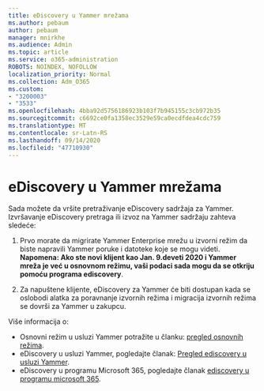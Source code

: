 ```yaml
---
title: eDiscovery u Yammer mrežama
ms.author: pebaum
author: pebaum
manager: mnirkhe
ms.audience: Admin
ms.topic: article
ms.service: o365-administration
ROBOTS: NOINDEX, NOFOLLOW
localization_priority: Normal
ms.collection: Adm_O365
ms.custom:
- "3200003"
- "3533"
ms.openlocfilehash: 4bba92d5756186923b103f7b945155c3cb972b35
ms.sourcegitcommit: c6692ce0fa1358ec3529e59ca0ecdfdea4cdc759
ms.translationtype: MT
ms.contentlocale: sr-Latn-RS
ms.lasthandoff: 09/14/2020
ms.locfileid: "47710930"
---
```

# <a name="ediscovery-in-yammer-networks"></a>eDiscovery u Yammer mrežama

Sada možete da vršite pretraživanje eDiscovery sadržaja za Yammer.  Izvršavanje eDiscovery pretraga ili izvoz na Yammer sadržaju zahteva sledeće:

1. Prvo morate da migrirate Yammer Enterprise mrežu u izvorni režim da biste napravili Yammer poruke i datoteke koje se mogu videti. **Napomena: Ako ste novi klijent kao Jan. 9.deveti 2020 i Yammer mreža je već u osnovnom režimu, vaši podaci sada mogu da se otkriju pomoću programa ediscovery**.

2. Za napuštene klijente, eDiscovery za Yammer će biti dostupan kada se oslobodi alatka za poravnanje izvornih režima i migracija izvornih režima se dovrši za Yammer u zakupcu.

Više informacija o:

- Osnovni režim u usluzi Yammer potražite u članku: [pregled osnovnih režima](https://docs.microsoft.com/yammer/configure-your-yammer-network/overview-native-mode).
- eDiscovery u usluzi Yammer, pogledajte članak: [Pregled ediscovery u usluzi Yammer](https://docs.microsoft.com/yammer/manage-security-and-compliance/overview-of-ediscovery).
- eDiscovery u programu Microsoft 365, pogledajte članak [ediscovery u programu microsoft 365](https://docs.microsoft.com/microsoft-365/compliance/ediscovery).
